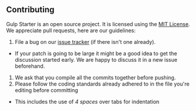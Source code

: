 ## Contributing

Gulp Starter is an open source project. It is licensed using the [MIT License](http://opensource.org/licenses/MIT).
We appreciate pull requests, here are our guidelines:

1. File a bug on our [issue tracker](https://github.com/uofa/gulp-starter/issues) (if there isn't one already).
  - If your patch is going to be large it might be a good idea to get the discussion started early. We are happy to discuss it in a new issue beforehand.
1. We ask that you compile all the commits together before pushing.
1. Please follow the coding standards already adhered to in the file you're editing before committing
  - This includes the use of *4 spaces* over tabs for indentation